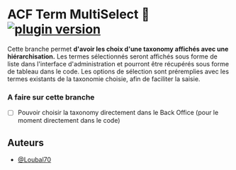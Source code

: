 # ACF Term MultiSelect 🐝 [![plugin version](https://img.shields.io/badge/version-v1.0.0-color.svg)](https://github.com/Loubal70/acf-term-multiselectreleases/latest)

Cette branche permet <strong>d'avoir les choix d'une taxonomy affichés avec une hiérarchisation.</strong>
Les termes sélectionnés seront affichés sous forme de liste dans l'interface d'administration 
et pourront être récupérés sous forme de tableau dans le code. 
Les options de sélection sont préremplies avec les termes existants de la taxonomie choisie, 
afin de faciliter la saisie.

### A faire sur cette branche
- [ ] Pouvoir choisir la taxonomy directement dans le Back Office (pour le moment directement dans le code)

## Auteurs

- [@Loubal70](https://github.com/Loubal70)
